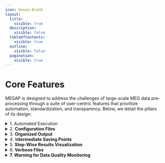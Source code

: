 ```yaml
---
icon: house-blank
layout:
  title:
    visible: true
  description:
    visible: false
  tableOfContents:
    visible: true
  outline:
    visible: false
  pagination:
    visible: true
---
```


# Core Features

MEGAP is designed to address the challenges of large-scale MEG data pre-processing through a suite of user-centric features that prioritize automation, standardization, and transparency. Below, we detail the pillars of its design:

<details>

<summary>1. Automated Execution</summary>

MEGAP runs seamlessly from start to finish without requiring manual intervention, minimizing human error and accelerating workflows. This ensures consistency across datasets, even in studies with hundreds of participants.

MEGAP processes data through a structured sequence of pre-defined steps (e.g., noise removal, artifact correction), applying each step to all subjects in a dataset before advancing to the next stage. The core of the MEGAP  is a Python script (`MEGAP.py`) that orchestrates the entire pre-processing workflow. This script imports all necessary modules and executes each step sequentially, from data initialization to final artifact removal. Below is a snippet of the script showcasing its structure and functionality.

```
subject_ids = list_files()

for subject_id in subject_ids:

    subject_id = [subject_id]  

    # 1. Crop the data segments containing extraneous data for each subject ID.
    chpi_crop(subject_id)

    # 2. Detect and mark flat channels in the MEG data for each subject ID.
    flat_channel(subject_id)

    # 3. Plot the power spectral density (PSD) of the MEG data for each subject ID, with the label "data".
    plot_psd(subject_id, label="data")

    # # # 4. Estimate the head position for each subject ID.
    head_position(subject_id)

    # 5. Plot the estimated head position for each subject ID.
    plot_head_position(subject_id)

    # 6. Filter the continuous head position indicator (cHPI) signals in the MEG data for each subject ID.
    filter_chpi(subject_id)
    .
    .
    .
```

</details>

<details>

<summary>2. <strong>Configuration Files</strong></summary>

While defaults are optimized for most datasets, MEGAP allows users to adjust parameters via customizable configuration files. This flexibility ensures adaptability to unique experimental needs without compromising the pipeline’s structure.

The `config` folder in MEGAP houses all files required to customize and control the pipeline’s behavior. Located at `result/config/`, it includes the primary configuration file (`pipeline_config.cfg`), which defines parameters for each processing step. By centralizing settings and resources, the `config` folder ensures reproducibility, simplifies adjustments, and maintains a clean separation between raw data, outputs, and pipeline logic.

{% code overflow="wrap" %}
```
"filter_chpi": {
    "include_line": false,
    "t_step": 0.001,
    "t_window": 0.2,
    "ext_order": 1,
    "allow_line_only": false
},
"head_position": {
    "amplitudes": {
        "t_step_min": 0.25,
        "t_window": "auto",
        "ext_order": 1,
        "tmin": 0,
        "tmax": null
    },
    .
    .
    .
```
{% endcode %}

</details>

<details>

<summary>3. <strong>Organized Output</strong></summary>

The MEGAP pipeline requires input data to be organized in the Brain Imaging Data Structure (BIDS) format, located in the `/raw/` folder, ensuring consistency and compatibility with neuroimaging standards. All outputs are systematically organized into participant-specific folders within the `result/` directory, following the MEG-BIDS extension for final processed data. This structured approach ensures seamless integration with downstream tools and simplifies data sharing and collaboration.

For a full breakdown of the folder structure and BIDS conventions, see [MEGAP Folder Structure Documentation](folder-structure.md).

</details>

<details>

<summary>4. I<strong>ntermediate Saving Points</strong></summary>

MEGAP saves outputs at every processing stage, allowing users to restart or resume the pipeline from any intermediate point. This capability is particularly valuable for debugging, fine-tuning parameters, or managing interruptions in large-scale analyses. Outputs from each function are systematically stored in dedicated, function-specific folders (e.g., `/filter_chpi/`), ensuring organized and easily traceable results.

The script is built to handle interruptions seamlessly, enabling users to pick up from the last completed step without reprocessing. Additionally, users can customize workflows by commenting out unnecessary steps in the main script, providing flexibility while maintaining the pipeline’s automated structure.

</details>

<details>

<summary>5. <strong>Step-Wise Results Visualization</strong></summary>

At every stage of the MEGAP pipeline, visual summaries (e.g., power spectra, sensor topography plots) are automatically generated to provide immediate feedback on the results. These plots, such as PSDs  before and after noise removal, allow users to visually verify the effectiveness of each step, ensuring transparency and confidence in the pre-processing outcomes.&#x20;

</details>

<details>

<summary>6. <strong>Verbose Files</strong></summary>

Detailed logs are created at each step, documenting progress and diagnostic information. These logs, combined with the visual outputs, enable users to validate intermediate results, troubleshoot issues, and ensure the pipeline is performing as expected.

MEGAP verbose files for each subject, saved in the `/result/verbose/` folder with the naming convention `subject.txt`. These files capture all printed outputs from every function, providing a detailed, step-by-step record of the pipeline’s execution. Each step is clearly separated by its name (e.g., `multi_taper_removal`), and the start time of the step is logged for tracking progress. Additionally, the configuration parameters used for that step are included, making it easier to debug or reproduce results.

For example, a snippet from a verbose file might look like this:

{% code overflow="wrap" %}
```
____________________multi_taper_removal____________________
Start time: 2025-01-01 12:00:00 

Config= {'min_freq': 10, 'max_freq': 260, 'freqs': None, 'method': 'spectrum_fit', 'mt_bandwidth': 4, 'p_value': 0.05}

Folder 'MEGAP/result/multi_taper_removal' created successfully.
Detected notch frequencies (Hz):
     40.00 :    1
    100.00 :   10
    150.00 :   29
10 260
Writing /MEGAP/result/multi_taper_removal/sub-CC10.fif
Closing /MEGAP/result/multi_taper_removal/sub-CC10.fif
[done]
```
{% endcode %}

</details>

<details>

<summary><strong>7. Warning for Data Quality Monitoring</strong></summary>

MEGAP includes a warning system to simplify pre-processing reporting and ensure data quality. This system generates a warning text file in the `result/warning/` folder, which flags potential issues based on user-defined thresholds. These thresholds are specified in the `pipeline_config.cfg` file under the `warning` section, allowing users to customize sensitivity for various metrics. For example:

```markup
"warning": {
    "muscle": 10,        # Percentage of data affected by muscle artifacts
    "movement": 0.003,   # Maximum head movement (in meters)
    "zapline_plus": 30,  # Maximum number of line noise components removed per coil type
    "bad_channel": 6,    # Maximum number of bad channels detected
    "ica": 5             # Maximum number of ICA components rejected
}
```

If any of these thresholds are exceeded during processing, a warning is logged in the text file. For instance:

{% code overflow="wrap" fullWidth="true" %}
```markup
__________Zapline_Plus__________
Warning: zapline_plus removed 38.0 magnetometer components, which exceeds the threshold of 30 components.
This suggests the presence of significant line noise in the data. Please check the magnetometer data.

__________Muscle Artifact__________
muscle annotations covering 60.30s, more than 10.0% of total duration (400.00s). Check the data and Z-score parameter (current value: 15).

__________Bad Channel__________
Warning: 22 bad channels detected, exceeding the threshold of 6 bad channels.
There are 22 bad channels out of 248 total channels in the dataset.
Please check the bad channels and consider reprocessing or correcting the data.

```
{% endcode %}

</details>
